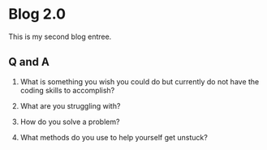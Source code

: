 # Blog 2.0

This is my second blog entree. 

## Q and A

1. What is something you wish you could do but currently do not have the coding skills to accomplish?

2. What are you struggling with?

3. How do you solve a problem? 

4. What methods do you use to help yourself get unstuck?
